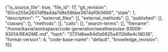 {"is_source_file": true, "file_id": 17, "git_revision": "60ce255e2837df9a4da7d8e59bbe3874af0b5660", "state": 1, "description": "", "external_files": [], "external_methods": [], "published": [], "classes": [], "methods": [], "calls": [], "search-terms": [], "filename": "/home/kavia/workspace/code-generation/weatherpulse-93009-93014/README.md", "hash": "3731d6ee84d1a5625a4112b8e4c18038", "format-version": 4, "code-base-name": "default", "knowledge_revision": 15}